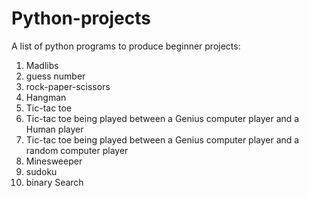 # Python-projects 
A list of python programs to produce beginner projects:
1. Madlibs 
2. guess number
3. rock-paper-scissors 
4. Hangman 
5. Tic-tac toe 
6. Tic-tac toe being played between a Genius computer player and a Human player 
7. Tic-tac toe being played between a Genius computer player and a random computer player 
8. Minesweeper 
9. sudoku 
10. binary Search 
